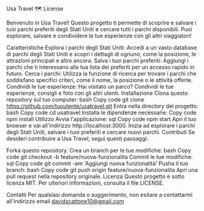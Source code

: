 Usa Travel 🗺️
License

Benvenuto in Usa Travel! Questo progetto ti permette di scoprire e salvare i tuoi parchi preferiti degli Stati Uniti e cercare tutti i parchi disponibili. Puoi esplorare, salvare e condividere le tue esperienze con gli altri viaggiatori!

Caratteristiche
Esplora i parchi degli Stati Uniti: Accedi a un vasto database di parchi degli Stati Uniti e scopri i dettagli di ognuno, come la posizione, le attrazioni principali e altro ancora.
Salva i tuoi parchi preferiti: Aggiungi i parchi che ti interessano alla tua lista dei preferiti per un accesso rapido in futuro.
Cerca i parchi: Utilizza la funzione di ricerca per trovare i parchi che soddisfano specifici criteri, come il nome, la posizione o le attività offerte.
Condividi le tue esperienze: Hai visitato un parco? Condividi le tue esperienze, consigli e foto con gli altri utenti.
Installazione
Clona questo repository sul tuo computer:
bash
Copy code
git clone https://github.com/tuoutente/usatravel.git
Entra nella directory del progetto:
bash
Copy code
cd usatravel
Installa le dipendenze necessarie:
Copy code
npm install
Utilizzo
Avvia l'applicazione:
sql
Copy code
npm start
Apri il tuo browser e vai all'indirizzo http://localhost:3000.
Inizia ad esplorare i parchi degli Stati Uniti, salvare i tuoi preferiti e cercare nuovi parchi.
Contributi
Se desideri contribuire a Usa Travel, segui questi passaggi:

Forka questo repository.
Crea un branch per le tue modifiche:
bash
Copy code
git checkout -b feature/nuova-funzionalita
Commit le tue modifiche:
sql
Copy code
git commit -am 'Aggiungi nuova funzionalità'
Pusha il tuo branch:
bash
Copy code
git push origin feature/nuova-funzionalita
Apri una pull request nella repository originale.
Licenza
Questo progetto è sotto licenza MIT. Per ulteriori informazioni, consulta il file LICENSE.

Contatti
Per qualsiasi domanda o suggerimento, non esitare a contattarmi all'indirizzo email davidscattone10@gmail.com